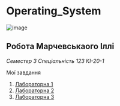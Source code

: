 # Operating_System

![image](https://user-images.githubusercontent.com/113579489/191723765-3e690f95-1bdb-4c79-8590-6249f882bab6.png)

## Робота Марчевськаого Іллі
<i> Семестер 3 </i>
<i> Спеціальність  123 </i>
<i> КІ-20-1 </i>


Мої завдання

1. [Лабораторна 1](https://github.com/IllyaMarchevskyi/Lab1_Operating_System)
2. [Лабораторна 2](https://github.com/IllyaMarchevskyi/Lab2_Operating_System)
3. [Лабораторна 3](https://github.com/IllyaMarchevskyi/Operating_System/blob/main/Lab_3.md)
